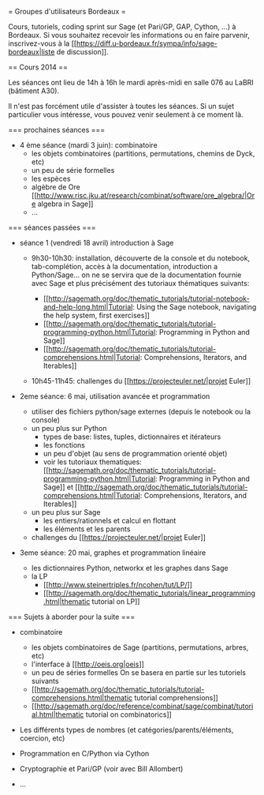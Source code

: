 = Groupes d'utilisateurs Bordeaux =

Cours, tutoriels, coding sprint sur Sage (et Pari/GP, GAP, Cython, ...) à Bordeaux. Si vous souhaitez recevoir les informations ou en faire parvenir, inscrivez-vous à la [[https://diff.u-bordeaux.fr/sympa/info/sage-bordeaux|liste de discussion]].

== Cours 2014 ==

Les séances ont lieu de 14h à 16h le mardi après-midi en salle 076 au LaBRI (bâtiment A30).

Il n'est pas forcément utile d'assister à toutes les séances. Si un sujet particulier vous intéresse, vous pouvez venir seulement à ce moment là.

=== prochaines séances ===

 * 4 ème séance (mardi 3 juin): combinatoire
   * les objets combinatoires (partitions, permutations, chemins de Dyck, etc)
   * un peu de série formelles
   * les espèces
   * algèbre de Ore [[http://www.risc.jku.at/research/combinat/software/ore_algebra/|Ore algebra in Sage]]
   * ...

=== séances passées ===

 * séance 1 (vendredi 18 avril) introduction à Sage
    * 9h30-10h30: installation, découverte de la console et du notebook, tab-complétion, accès à la documentation, introduction a Python/Sage... on ne se servira que de la documentation fournie avec Sage et plus précisément des tutoriaux thématiques suivants:
      * [[http://sagemath.org/doc/thematic_tutorials/tutorial-notebook-and-help-long.html|Tutorial: Using the Sage notebook, navigating the help system, first exercises]]
      * [[http://sagemath.org/doc/thematic_tutorials/tutorial-programming-python.html|Tutorial: Programming in Python and Sage]]
      * [[http://sagemath.org/doc/thematic_tutorials/tutorial-comprehensions.html|Tutorial: Comprehensions, Iterators, and Iterables]]

    * 10h45-11h45: challenges du [[https://projecteuler.net/|projet Euler]]

 * 2eme séance: 6 mai, utilisation avancée et programmation
    * utiliser des fichiers python/sage externes (depuis le notebook ou la console)
    * un peu plus sur Python
        * types de base: listes, tuples, dictionnaires et itérateurs
        * les fonctions
        * un peu d'objet (au sens de programmation orienté objet)
        * voir les tutoriaux thematiques: [[http://sagemath.org/doc/thematic_tutorials/tutorial-programming-python.html|Tutorial: Programming in Python and Sage]] et [[http://sagemath.org/doc/thematic_tutorials/tutorial-comprehensions.html|Tutorial: Comprehensions, Iterators, and Iterables]]
    * un peu plus sur Sage
        * les entiers/rationnels et calcul en flottant
        * les éléments et les parents
    * challenges du [[https://projecteuler.net/|projet Euler]]

 * 3eme séance: 20 mai, graphes et programmation linéaire
    * les dictionnaires Python, networkx et les graphes dans Sage
    * la LP
       * [[http://www.steinertriples.fr/ncohen/tut/LP/]]
       * [[http://sagemath.org/doc/thematic_tutorials/linear_programming.html|thematic tutorial on LP]]

=== Sujets à aborder pour la suite ===

 * combinatoire
    * les objets combinatoires de Sage (partitions, permutations, arbres, etc)
    * l'interface à [[http://oeis.org|oeis]]
    * un peu de séries formelles
   On se basera en partie sur les tutoriels suivants
    * [[http://sagemath.org/doc/thematic_tutorials/tutorial-comprehensions.html|thematic tutorial comprehensions]]
    * [[http://sagemath.org/doc/reference/combinat/sage/combinat/tutorial.html|thematic tutorial on combinatorics]]

 * Les différents types de nombres (et catégories/parents/éléments, coercion, etc)
 * Programmation en C/Python via Cython
 * Cryptographie et Pari/GP (voir avec Bill Allombert)
 * ...

